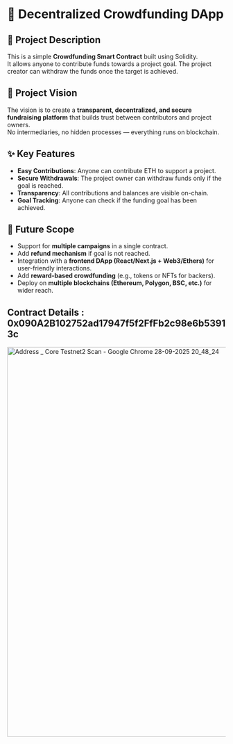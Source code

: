 # 🚀 Decentralized Crowdfunding DApp

## 📖 Project Description
This is a simple **Crowdfunding Smart Contract** built using Solidity.  
It allows anyone to contribute funds towards a project goal. The project creator can withdraw the funds once the target is achieved.  

## 🎯 Project Vision
The vision is to create a **transparent, decentralized, and secure fundraising platform** that builds trust between contributors and project owners.  
No intermediaries, no hidden processes — everything runs on blockchain.

## ✨ Key Features
- **Easy Contributions**: Anyone can contribute ETH to support a project.  
- **Secure Withdrawals**: The project owner can withdraw funds only if the goal is reached.  
- **Transparency**: All contributions and balances are visible on-chain.  
- **Goal Tracking**: Anyone can check if the funding goal has been achieved.  

## 🔮 Future Scope
- Support for **multiple campaigns** in a single contract.  
- Add **refund mechanism** if goal is not reached.  
- Integration with a **frontend DApp (React/Next.js + Web3/Ethers)** for user-friendly interactions.  
- Add **reward-based crowdfunding** (e.g., tokens or NFTs for backers).  
- Deploy on **multiple blockchains (Ethereum, Polygon, BSC, etc.)** for wider reach.  

## Contract Details : 0x090A2B102752ad17947f5f2FfFb2c98e6b53913c

<img width="1788" height="897" alt="Address _ Core Testnet2 Scan - Google Chrome 28-09-2025 20_48_24" src="https://github.com/user-attachments/assets/2fa73056-3d73-4e0e-8899-a9a234c94024" />
